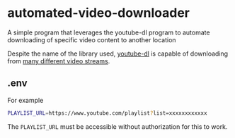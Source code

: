 # automated-video-downloader
A simple program that leverages the youtube-dl program to automate downloading of specific video content to another location

Despite the name of the library used, [youtube-dl](https://youtube-dl.org/) is capable of downloading from [many different video streams](https://ytdl-org.github.io/youtube-dl/supportedsites.html).

## .env
For example
```bash
PLAYLIST_URL=https://www.youtube.com/playlist?list=xxxxxxxxxxxx
```

The `PLAYLIST_URL` must be accessible without authorization for this to work.

